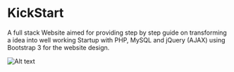 KickStart
=========

A full stack Website aimed for providing step by step guide on transforming a idea into well working Startup with PHP, MySQL and jQuery (AJAX) using Bootstrap 3 for the website design.

![Alt text](https://raw.github.com/utkarsh447/KickStart/master/Kickstart/z1.png)


